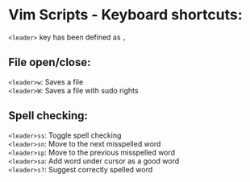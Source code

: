 Vim Scripts - Keyboard shortcuts:
=================================

`<leader>` key has been defined as `,`

File open/close:
----------------
`<leader>w`: Saves a file<br/>
`<leader>W`: Saves a file with sudo rights<br/>


Spell checking:
---------------

`<leader>ss`: Toggle spell checking<br/>
`<leader>sn`: Move to the next misspelled word<br/>
`<leader>sp`: Move to the previous misspelled word<br/>
`<leader>sa`: Add word under cursor as a good word<br/>
`<leader>s?`: Suggest correctly spelled word<br/>
